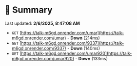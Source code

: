 # 📖 Summary
Last updated: **2/6/2025, 8:47:08 AM**

- `GET` [https://talk-m6gd.onrender.com/umar](https://talk-m6gd.onrender.com/umar) - **Down** (214ms)
- `GET` [https://talk-m6gd.onrender.com/9337](https://talk-m6gd.onrender.com/9337) - **Down** (140ms)
- `GET` [https://talk-m6gd.onrender.com/umar920](https://talk-m6gd.onrender.com/umar920) - **Down** (133ms)
